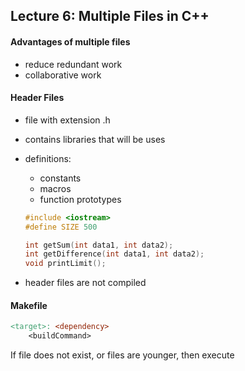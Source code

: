 ## Lecture 6: Multiple Files in C++

#### Advantages of multiple files

- reduce redundant work
- collaborative work

#### Header Files

- file with extension .h

- contains libraries that will be uses

- definitions:

  - constants
  - macros
  - function prototypes

  ```c++
  #include <iostream>
  #define SIZE 500
  
  int getSum(int data1, int data2);
  int getDifference(int data1, int data2);
  void printLimit();
  ```

- header files are not compiled

#### Makefile

```makefile
<target>: <dependency>
	<buildCommand>
```

If file <target> does not exist, or <dependency> files are younger, then execute <buildCommand>

